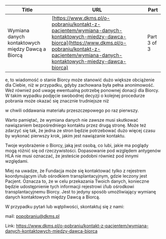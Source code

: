 | **Title**       | **URL**           | **Part**              |
|-----------------|-------------------|-----------------------|
| Wymiana danych kontaktowych między Dawcą a Biorcą         | [https://www.dkms.pl/o-pobraniu/kontakt-z-pacjentem/wymiana-danych-kontaktowych-miedzy-dawca-biorca](https://www.dkms.pl/o-pobraniu/kontakt-z-pacjentem/wymiana-danych-kontaktowych-miedzy-dawca-biorca)    | Part 3 of 3          |

e, to wiadomość o stanie Biorcy może stanowić dużo większe obciążenie dla Ciebie, niż w przypadku, gdyby zachowana była pełna anonimowość. Weź również pod uwagę ewentualną potrzebę ponownej donacji dla Biorcy. W takim wypadku podjęcie swobodnej decyzji o kolejnej procedurze pobrania może okazać się znacznie trudniejsze niż   

w chwili oddawania materiału przeszczepowego po raz pierwszy.


Warto pamiętać, że wymiana danych nie zawsze musi skutkować nawiązaniem bezpośredniego kontaktu przez drugą stronę. Może też zdarzyć się tak, że jedna ze stron będzie potrzebować dużo więcej czasu by wykonać pierwszy krok, jakim jest nawiązanie kontaktu.


Twoje wyobrażenie o Biorcy, jaką jest osobą, co lubi, jakie ma poglądy mogą różnić się od rzeczywistości. Dopasowanie pod względem antygenów HLA nie musi oznaczać, że jesteście podobni również pod innymi względami.


Miej na uwadze, że Fundacja może się kontaktować tylko z rejestrem koordynującym i/lub ośrodkiem transplantacyjnym, gdzie leczony jest Pacjent. Oznacza to, że w celu przekazania Twoich danych, konieczne będzie udostępnienie tych informacji rejestrowi i/lub ośrodkowi transplantacyjnemu Biorcy. Jest to jedyny sposób umożliwiający wymianę danych kontaktowych między Dawcą a Biorcą.


W przypadku pytań lub wątpliwości, skontaktuj się z nami:


mail: popobraniu@dkms.pl



Link: https://www.dkms.pl/o-pobraniu/kontakt-z-pacjentem/wymiana-danych-kontaktowych-miedzy-dawca-biorca
